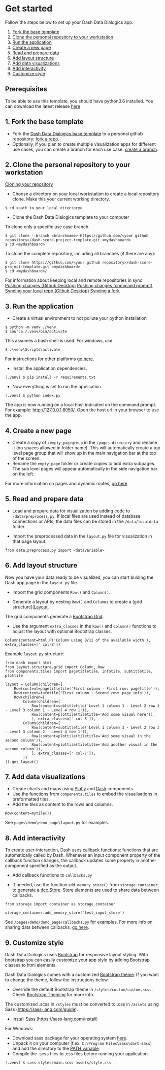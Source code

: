 # Get started

Follow the steps below to set up your Dash Data Dialogics app.
1. [Fork the base template](#1_fork)
2. [Clone the personal repository to your workstation](#2_clone)
3. [Run the application](#3_run)
4. [Create a new page](#4_createpage)
5. [Read and prepare data](#5_preprocess)
6. [Add layout structure](#6_grid)
7. [Add data visualizations](#7_visualize)
8. [Add interactivity](#8_callbacks)
9. [Customize style](#9_style)

## Prerequisites

To be able to use this template, you should have python3.6 installed. You can download the latest release [here](https://www.python.org/downloads/release/python-368/)

## 1. Fork the base template<a id='1_fork'></a>

* Fork the [Dash Data Dialogics base template](https://github.com/lab9k/dash-score-project-template) to a
personal github repository: [fork a repo](https://docs.github.com/en/get-started/quickstart/fork-a-repo#forking-a-repository).
* Optionally, if you plan to create multiple visualization apps for different use cases, you can create a branch for each use case:
[create a branch](https://docs.github.com/en/pull-requests/collaborating-with-pull-requests/proposing-changes-to-your-work-with-pull-requests/creating-and-deleting-branches-within-your-repository).

## 2. Clone the personal repository to your workstation<a id='2_clone'></a>

[Cloning your repository](https://docs.github.com/en/get-started/quickstart/fork-a-repo#cloning-your-forked-repository)

* Choose a directory on your local workstation to create a local repository clone. Make this your current working directory.

```shell
$ cd <path to your local directory>
```

* Clone the Dash Data Dialogics template to your computer

To clone only a specific use case branch:
```shell
$ git clone --branch <branchname> https://github.com/<your github repository>/dash-score-project-template.git <mydashboard>
$ cd <mydashboard>
```

To clone the complete repository, including all branches (if there are any):
```shell
$ git clone https://github.com/<your github repository>/dash-score-project-template.git <mydashboard>
$ cd <mydashboard>/
```

For information about keeping local and remote repositories in sync:
[Pushing changes (Github Desktop)](https://docs.github.com/en/desktop/contributing-and-collaborating-using-github-desktop/making-changes-in-a-branch/pushing-changes-to-github)
[Pushing changes (command prompt)](https://docs.github.com/en/get-started/using-git/pushing-commits-to-a-remote-repository)
[Syncing your local repo (Github Desktop)](https://docs.github.com/en/desktop/contributing-and-collaborating-using-github-desktop/keeping-your-local-repository-in-sync-with-github/syncing-your-branch)
[Syncing a fork](https://docs.github.com/en/pull-requests/collaborating-with-pull-requests/working-with-forks/syncing-a-fork)

## 3. Run the application<a id='3_run'></a>

* Create a virtual environment to not pollute your python installation

```shell
$ python -m venv ./venv
$ source./.venv/bin/activate
```
This assumes a bash shell is used. For windows, use

```shell
$ .\venv\Scripts\activate
```
For instructions for other platforms [go here](https://docs.python.org/3/library/venv.html).

* Install the application dependencies.

```shell
(.venv) $ pip install -r requirements.txt
```

* Now everything is set to run the application.

```shell
(.venv) $ python index.py
```

The app is now running on a local host indicated on the command prompt. For example: http://127.0.0.1:8050/.
Open the host url in your browser to use the app.

## 4. Create a new page<a id='4_createpage'></a>

* Create a copy of `/empty_pagegroup` in the `/pages directory` and rename it (no spaces allowed in folder name).
This will automatically create a top level page group that will show up in the main navigation bar at the top of the screen.
* Rename the `empty_page` folder or create copies to add extra subpages.
The sub level pages will appear automatically in the side navigation bar on the left.

For more information on pages and dynamic routes, [go here](./32_routes.md).

## 5. Read and prepare data<a id='5_preprocess'></a>

* Load and prepare data for visualization by adding code to `/data/preprocess.py`.
If local files are used instead of database connections or APIs, the data files can be stored in the `/data/localdata` folder.

* Import the preprocessed data in the `layout.py` file for visualization in that page layout.

```
from data.preprocess.py import <datavariable>
```

## 6. Add layout structure<a id='6_grid'></a>

Now you have your data ready to be visualized, you can start bulding the Dash app page in the `layout.py` file.

* Import the grid components `Row()` and `Column()`.

* Generate a layout by nesting `Row()` and `Columns` to create a [grid structure]([Layout](./33_layout.md).

The grid components generate a [Bootstrap Grid](https://getbootstrap.com/docs/4.0/layout/grid/).

* Use the argument `extra_classes` in the `Row()` and `Column()` functions to adjust the layout with optional Bootstrap classes.

```
Column(content=html.P('Column using 8/12 of the available width'), extra_classes=[' col-8'])
```

Example `layout.py` structure:
```
from dash import html
from layout.structure.grid import Column, Row
from components.tiles import pagetitletile, infotile, subtitletile, plottile

layout = Column(children=[
    Row(content=pagetitletile('First column - First row: pagetitle')),
    Row(content=infotile('First column - Second row: page info')),
    Row(children=[
        Column(children=[
            Row(content=subtitletile('Level 1 column 1 - Level 2 row 3 - Level 3 column 1 - Level 4 row 1')),
            Row(content=plottile(tiletitle='Add some visual here')),
            ], extra_classes=[' col-5']),
        Column(children=[
            Row(content=subtitletile('Level 1 column 1 - Level 2 row 3 - Level 3 column 2 - Level 4 row 1')),
            Row(content=plottile(tiletitle='Add some visual in the second column')),
            Row(content=plottile(tiletitle='Add another visual in the second column')),
            ], extra_classes=[' col-7']),
        ])
]).get_layout()
```

## 7. Add data visualizations<a id='7_visualize'></a>

* Create charts and maps using [Plotly](https://plotly.com/python/) and [Dash](https://dash.gallery/Portal/) components.
* Use the functions from `components.tiles` to embed the visualisations in preformatted tiles.
* Add the tiles as content to the rows and columns.
```
Row(content=mytile())
```

See `pages\demo\demo_page\layout.py` for examples.

## 8. Add interactivity<a id='8_callbacks'></a>

To create user-interaction, Dash uses [callback functions](https://dash.plotly.com/basic-callbacks): functions that are
automatically called by Dash. Whenever an input component property of the callback function changes, the callback updates some property
in another component specified as the output.

* Add callback functions to `callbacks.py`

* If needed, use the function `add_memory_store()` from `storage.container` to generate
a [dcc.Store](https://dash.plotly.com/dash-core-components/store).
Store elements are used to share data between callbacks.

```
from storage import container as storage_container

storage_container.add_memory_store('test_input_store')
```

See `/pages/demo/demo_page/callbacks.py` for examples.
For more info on sharing data between callbacks, [go here](https://dash.plotly.com/sharing-data-between-callbacks).


## 9. Customize style<a id='9_style'></a>

Dash Data Dialogics uses [Bootstrap](https://getbootstrap.com/) for responsive layout styling.
With bootstrap you can easily customize your app style by adding Bootstrap classes to html elements.

Dash Data Dialogics comes with a customized [Bootstrap theme](https://getbootstrap.com/docs/4.0/getting-started/theming/).
If you want to change the theme, follow the instructions below.

* Override the default Bootstrap theme in `/styles/custom/custom.scss`. Check [Bootstrap Theming](https://getbootstrap.com/docs/4.0/getting-started/theming/) for more info.

The customized .scss in `/styles` must be converted to .css in `/assets` using Sass (https://sass-lang.com/guide).
* Install Sass (https://sass-lang.com/install)

For Windows:
* Download sass package for your operating system [here](https://github.com/sass/dart-sass/releases/tag/1.49.9).
* Unpack it on your computer (f.ex. `C:\Program Files\Sass\dart-sass`) and add the directory to the [PATH variable](https://katiek2.github.io/path-doc/).
* Compile the .scss files to .css files before running your application.

```shell
(.venv) $ sass styles/main.scss assets/style.css
```













